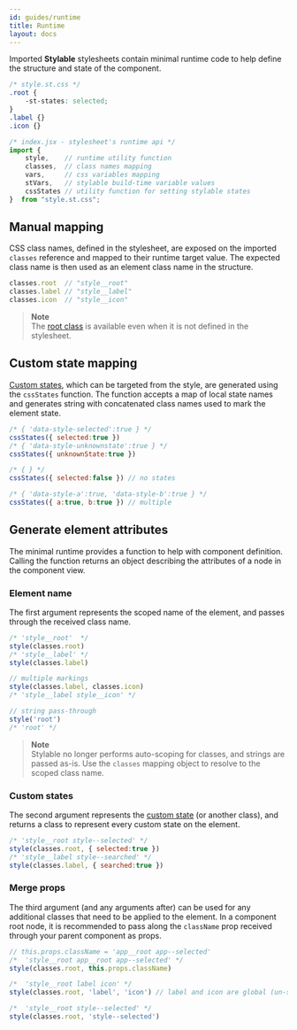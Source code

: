 ```yaml
---
id: guides/runtime
title: Runtime
layout: docs
---
```


Imported **Stylable** stylesheets contain minimal runtime code to help define the structure and state of the component.

```css
/* style.st.css */
.root {
    -st-states: selected;
}
.label {}
.icon {}
```

```javascript
/* index.jsx - stylesheet's runtime api */
import { 
    style,    // runtime utility function 
    classes,  // class names mapping
    vars,     // css variables mapping
    stVars,   // stylable build-time variable values
    cssStates // utility function for setting stylable states
}  from "style.st.css";
```

## Manual mapping

CSS class names, defined in the stylesheet, are exposed on the imported `classes` reference and mapped to their runtime target value. The expected class name is then used as an element class name in the structure.

```javascript
classes.root  // "style__root"
classes.label // "style__label"
classes.icon  // "style__icon"
```

> **Note**  
> The [root class](../references/root.md) is available even when it is not defined in the stylesheet. 

## Custom state mapping

[Custom states](../references/pseudo-classes.md), which can be targeted from the style, are generated using the `cssStates` function. The function accepts a map of local state names and generates string with concatenated class names used to mark the element state.

```javascript
/* { 'data-style-selected':true } */
cssStates({ selected:true })
/* { 'data-style-unknownstate':true } */
cssStates({ unknownState:true })

/* { } */
cssStates({ selected:false }) // no states

/* { 'data-style-a':true, 'data-style-b':true } */
cssStates({ a:true, b:true }) // multiple
```

## Generate element attributes

The minimal runtime provides a function to help with component definition.  
Calling the function returns an object describing the attributes of a node in the component view.

### Element name

The first argument represents the scoped name of the element, and passes through the received class name.

```javascript
/* 'style__root'  */
style(classes.root) 
/* 'style__label' */
style(classes.label) 

// multiple markings
style(classes.label, classes.icon) 
/* 'style__label style__icon' */

// string pass-through
style('root') 
/* 'root' */
```

> **Note**  
> Stylable no longer performs auto-scoping for classes, and strings are passed as-is. Use the `classes` mapping object to resolve to the scoped class name.

### Custom states

The second argument represents the [custom state](#custom-state-mapping) (or another class), and returns a class to represent every custom state on the element.

```javascript
/* 'style__root style--selected' */
style(classes.root, { selected:true })
/* 'style__label style--searched' */
style(classes.label, { searched:true })
```

### Merge props

The third argument (and any arguments after) can be used for any additional classes that need to be applied to the element. In a component root node, it is recommended to pass along the `className` prop received through your parent component as props.

```js
// this.props.className = 'app__root app--selected'
/*  'style__root app__root app--selected' */
style(classes.root, this.props.className)

/*  'style__root label icon' */
style(classes.root, 'label', 'icon') // label and icon are global (un-scoped)

/*  'style__root style--selected' */
style(classes.root, 'style--selected')
```
